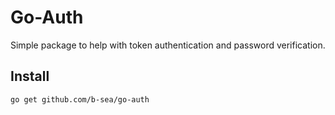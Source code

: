 # Go-Auth

Simple package to help with token authentication and password verification.

## Install

```bash
go get github.com/b-sea/go-auth
```
